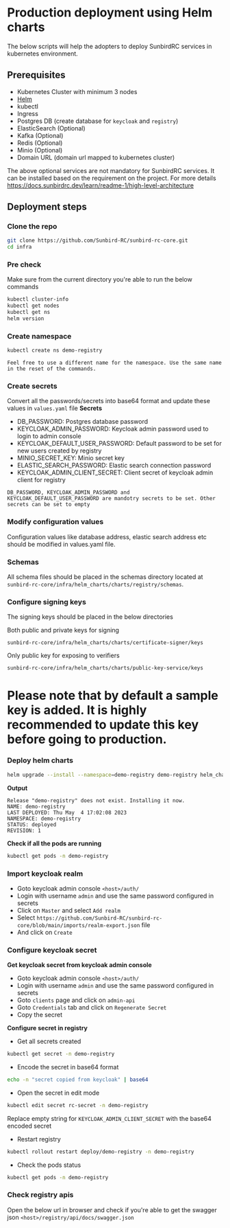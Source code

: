 # Production deployment using Helm charts
The below scripts will help the adopters to deploy SunbirdRC services in kubernetes environment.

## Prerequisites
- Kubernetes Cluster with minimum 3 nodes
- [Helm](https://helm.sh/docs/intro/install/)
- kubectl
- Ingress
- Postgres DB (create database for `keycloak` and `registry`)
- ElasticSearch (Optional)
- Kafka (Optional)
- Redis (Optional)
- Minio (Optional)
- Domain URL (domain url mapped to kubernetes cluster)

The above optional services are not mandatory for SunbirdRC services. It can be installed based on the requirement on the project. For more details https://docs.sunbirdrc.dev/learn/readme-1/high-level-architecture

## Deployment steps

### Clone the repo
```bash
git clone https://github.com/Sunbird-RC/sunbird-rc-core.git
cd infra
```

### Pre check
Make sure from the current directory you're able to run the below commands
```bash
kubectl cluster-info
kubectl get nodes
kubectl get ns
helm version
```

### Create namespace
```bash
kubectl create ns demo-registry
```
`Feel free to use a different name for the namespace. Use the same name in the reset of the commands.`

### Create secrets
Convert all the passwords/secrets into base64 format and update these values in `values.yaml` file
**Secrets**
- DB_PASSWORD: Postgres database password
- KEYCLOAK_ADMIN_PASSWORD: Keycloak admin password used to login to admin console
- KEYCLOAK_DEFAULT_USER_PASSWORD: Default password to be set for new users created by registry
- MINIO_SECRET_KEY: Minio secret key 
- ELASTIC_SEARCH_PASSWORD: Elastic search connection password
- KEYCLOAK_ADMIN_CLIENT_SECRET: Client secret of keycloak admin client for registry

`DB_PASSWORD, KEYCLOAK_ADMIN_PASSWORD and KEYCLOAK_DEFAULT_USER_PASSWORD are mandotry secrets to be set. Other secrets can be set to empty `

### Modify configuration values
Configuration values like database address, elastic search address etc should be modified in values.yaml file.


### Schemas
All schema files should be placed in the schemas directory located at `sunbird-rc-core/infra/helm_charts/charts/registry/schemas`.

### Configure signing keys
The signing keys should be placed in the below directories

Both public and private keys for signing

`sunbird-rc-core/infra/helm_charts/charts/certificate-signer/keys`

Only public key for exposing to verifiers

`sunbird-rc-core/infra/helm_charts/charts/public-key-service/keys`
# Please note that by default a sample key is added. It is highly recommended to update this key before going to production.

### Deploy helm charts
```bash
helm upgrade --install --namespace=demo-registry demo-registry helm_charts --create-namespace
```
**Output**
```
Release "demo-registry" does not exist. Installing it now.
NAME: demo-registry
LAST DEPLOYED: Thu May  4 17:02:08 2023
NAMESPACE: demo-registry
STATUS: deployed
REVISION: 1
```

**Check if all the pods are running**
```bash
kubectl get pods -n demo-registry
```

### Import keycloak realm

- Goto keycloak admin console `<host>/auth/`
- Login with username `admin` and use the same password configured in secrets
- Click on `Master` and select `Add realm`
- Select `https://github.com/Sunbird-RC/sunbird-rc-core/blob/main/imports/realm-export.json` file 
- And click on `Create`


### Configure keycloak secret

**Get keycloak secret from keycloak admin console**
- Goto keycloak admin console `<host>/auth/`
- Login with username `admin` and use the same password configured in secrets
- Goto `clients` page and click on `admin-api`
- Goto `Credentials` tab and click on `Regenerate Secret`
- Copy the secret

**Configure secret in registry**
- Get all secrets created
```bash
kubectl get secret -n demo-registry
```
- Encode the secret in base64 format
```bash
echo -n "secret copied from keycloak" | base64
```
- Open the secret in edit mode
```bash
kubectl edit secret rc-secret -n demo-registry
```
Replace empty string for `KEYCLOAK_ADMIN_CLIENT_SECRET` with the base64 encoded secret
- Restart registry
```bash
kubectl rollout restart deploy/demo-registry -n demo-registry
```
- Check the pods status
```bash
kubectl get pods -n demo-registry
```

### Check registry apis
Open the below url in browser and check if you're able to get the swagger json
`<host>/registry/api/docs/swagger.json`

